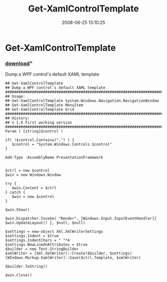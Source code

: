 ﻿---
pid:            430
parent:         0
children:       
poster:         Joel Bennett
title:          Get-XamlControlTemplate
date:           2008-06-25 13:10:25
format:         posh
---

# Get-XamlControlTemplate

### [download](430.ps1)"

Dump a WPF control's default XAML template

```posh
## Get-XamlControlTemplate
## Dump a WPF control's default XAML template
########################################################################################################################
## Usage:
## Get-XamlControlTemplate System.Windows.Navigation.NavigationWindow
## Get-XamlControlTemplate MenuItem
## Get-XamlControlTemplate Grid
########################################################################################################################
## History:
## v 1.0 First working version
########################################################################################################################
Param ( [string]$control )

if( !$control.Contains(".") ) {
   $control = "System.Windows.Controls.$control"
}

Add-Type -AssemblyName PresentationFramework


$ctrl = new $control
$win = new Windows.Window

try {
   $win.Content = $ctrl
} catch {
   $win = new $control
}

$win.Show()

$win.Dispatcher.Invoke( "Render", [Windows.Input.InputEventHandler]{ $win.UpdateLayout() }, $null, $null)

$settings = new-object Xml.XmlWriterSettings
$settings.Indent = $true
$settings.IndentChars = " "*4
$settings.NewLineOnAttributes = $true
$builder = new Text.StringBuilder
$xmlWriter = [Xml.XmlWriter]::Create($builder, $settings)
[WIndows.Markup.XamlWriter]::Save($ctrl.Template, $xmlWriter)

$builder.ToString()

$win.Close()
```
